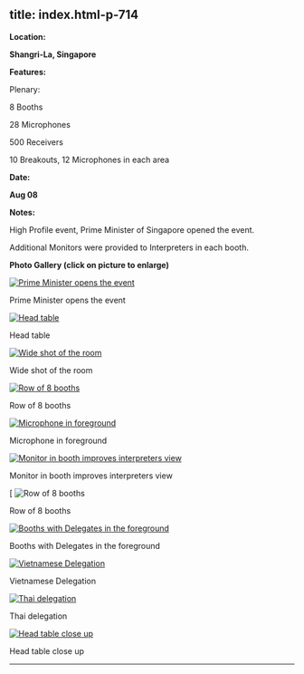  title: index.html-p-714
----------------------------------------------------------

**Location:**

**Shangri-La, Singapore**

**Features:**

Plenary:

8 Booths

28 Microphones

500 Receivers

10 Breakouts, 12 Microphones in each area

**Date:**

**Aug 08**

**Notes:**

High Profile event, Prime Minister of Singapore opened the event.

Additional Monitors were provided to Interpreters in each booth.

**Photo Gallery (click on picture to enlarge)**

[ ![Prime Minister opens the event](wp-content/uploads/2011/09/prime_minister_event.jpg)](wp-content/uploads/2011/09/prime_minister_event_large.jpg)

Prime Minister opens the event

[ ![Head table](wp-content/uploads/2011/09/head_table2.jpg)](wp-content/uploads/2011/09/head_table2_large.jpg)

Head table

[ ![Wide shot of the room](wp-content/uploads/2011/09/wide_shot.jpg)](wp-content/uploads/2011/09/wide_shot_large.jpg)

Wide shot of the room

[ ![Row of 8 booths](wp-content/uploads/2011/09/row_booth.jpg)](wp-content/uploads/2011/09/row_booth_large.jpg)

Row of 8 booths

[ ![Microphone in foreground](wp-content/uploads/2011/09/microphone_foreground.jpg)](wp-content/uploads/2011/09/microphone_forground_large.jpg)

Microphone in foreground

[ ![Monitor in booth improves interpreters view](wp-content/uploads/2011/09/monitors_booth2.jpg)](wp-content/uploads/2011/09/monitors_booth2_large.jpg)

Monitor in booth improves interpreters view

[ ![Row of 8 booths](wp-content/uploads/2011/09/row_booth2.jpg)

Row of 8 booths

[ ![Booths with Delegates in the foreground](wp-content/uploads/2011/09/booth_delegates.jpg)](wp-content/uploads/2011/09/booth_delegates_large.jpg)

Booths with Delegates in the foreground

[ ![Vietnamese Delegation](wp-content/uploads/2011/09/vietnamese_delegation.jpg)](wp-content/uploads/2011/09/vietnamese_delegation_large.jpg)

Vietnamese Delegation

[ ![Thai delegation](wp-content/uploads/2011/09/thai_delegation.jpg)](wp-content/uploads/2011/09/thai_delegation_large.jpg)

Thai delegation

[ ![Head table close up](wp-content/uploads/2011/09/table_closeup.jpg)](wp-content/uploads/2011/09/table_closeup_large.jpg)

Head table close up




----------------------------------------------------------
